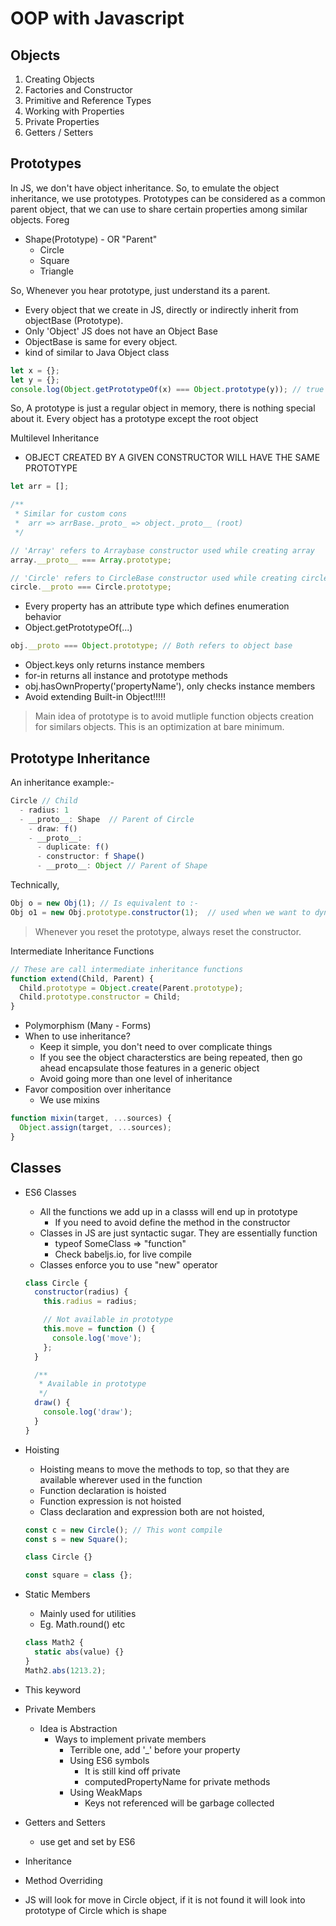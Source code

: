 # OOP with Javascript

## Objects

1. Creating Objects
2. Factories and Constructor
3. Primitive and Reference Types
4. Working with Properties
5. Private Properties
6. Getters / Setters

## Prototypes

In JS, we don't have object inheritance. So, to emulate the object inheritance, we use prototypes.
Prototypes can be considered as a common parent object, that we can use to share certain properties
among similar objects. Foreg

- Shape(Prototype) - OR "Parent"
  - Circle
  - Square
  - Triangle

So, Whenever you hear prototype, just understand its a parent.

- Every object that we create in JS, directly or indirectly inherit from objectBase (Prototype).
- Only 'Object' JS does not have an Object Base
- ObjectBase is same for every object.
- kind of similar to Java Object class

```javascript
let x = {};
let y = {};
console.log(Object.getPrototypeOf(x) === Object.prototype(y)); // true
```

So, A prototype is just a regular object in memory, there is nothing special about it. Every object has a prototype except the root object

Multilevel Inheritance

- OBJECT CREATED BY A GIVEN CONSTRUCTOR WILL HAVE THE SAME PROTOTYPE

```javascript
let arr = [];

/**
 * Similar for custom cons
 *  arr => arrBase._proto_ => object._proto__ (root)
 */

// 'Array' refers to Arraybase constructor used while creating array
array.__proto__ === Array.prototype;

// 'Circle' refers to CircleBase constructor used while creating circle
circle.__proto === Circle.prototype;
```

- Every property has an attribute type which defines enumeration behavior
- Object.getPrototypeOf(...)

```javascript
obj.__proto === Object.prototype; // Both refers to object base
```

- Object.keys only returns instance members
- for-in returns all instance and prototype methods
- obj.hasOwnProperty('propertyName'), only checks instance members
- Avoid extending Built-in Object!!!!!

> Main idea of prototype is to avoid mutliple function objects creation for similars objects. This is an optimization at bare minimum.

## Prototype Inheritance

An inheritance example:-

```javascript
Circle // Child
  - radius: 1
  - __proto__: Shape  // Parent of Circle
    - draw: f()
    - __proto__:
      - duplicate: f()
      - constructor: f Shape()
      - __proto__: Object // Parent of Shape

```

Technically,

```javascript
Obj o = new Obj(1); // Is equivalent to :-
Obj o1 = new Obj.prototype.constructor(1);  // used when we want to dynamically create an object
```

> Whenever you reset the prototype, always reset the constructor.

Intermediate Inheritance Functions

```javascript
// These are call intermediate inheritance functions
function extend(Child, Parent) {
  Child.prototype = Object.create(Parent.prototype);
  Child.prototype.constructor = Child;
}
```

- Polymorphism (Many - Forms)
- When to use inheritance?
  - Keep it simple, you don't need to over complicate things
  - If you see the object characterstics are being repeated, then go ahead encapsulate those features in a generic object
  - Avoid going more than one level of inheritance
- Favor composition over inheritance
  - We use mixins

```javascript
function mixin(target, ...sources) {
  Object.assign(target, ...sources);
}
```

## Classes

- ES6 Classes

  - All the functions we add up in a classs will end up in prototype
    - If you need to avoid define the method in the constructor
  - Classes in JS are just syntactic sugar. They are essentially function
    - typeof SomeClass => "function"
    - Check babeljs.io, for live compile
  - Classes enforce you to use "new" operator

  ```javascript
  class Circle {
    constructor(radius) {
      this.radius = radius;

      // Not available in prototype
      this.move = function () {
        console.log('move');
      };
    }

    /**
     * Available in prototype
     */
    draw() {
      console.log('draw');
    }
  }
  ```

- Hoisting

  - Hoisting means to move the methods to top, so that they are available wherever used in the function
  - Function declaration is hoisted
  - Function expression is not hoisted
  - Class declaration and expression both are not hoisted,

  ```javascript
  const c = new Circle(); // This wont compile
  const s = new Square();

  class Circle {}

  const square = class {};
  ```

- Static Members

  - Mainly used for utilities
  - Eg. Math.round() etc

  ```javascript
  class Math2 {
    static abs(value) {}
  }
  Math2.abs(1213.2);
  ```

- This keyword
- Private Members

  - Idea is Abstraction
    - Ways to implement private members
      - Terrible one, add '\_' before your property
      - Using ES6 symbols
        - It is still kind off private
        - computedPropertyName for private methods
      - Using WeakMaps
        - Keys not referenced will be garbage collected

- Getters and Setters

  - use get and set by ES6

- Inheritance
- Method Overriding
- JS will look for move in Circle object, if it is not found it will look into prototype of Circle which is shape
